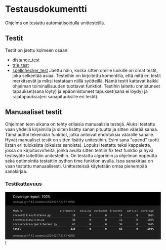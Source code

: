 # Testausdokumentti
Ohjelma on testattu automatisoidulla unittesteillä.

## Testit
Testit on jaettu kolmeen osaan:
- [distance_test](../src/tests/distance_test.py)
- [trie_test](../src/tests/trie_test.py)
- [spellchecker_test](../src/tests/spellchecker_test.py)
Jaettu näin, koska sitten omille luokille on omat testit, joka selkentää asiaa. Testeihin on kirjoitettu komentilla, että mitä eri testit merkitsevät ja miksi testataan niillä syötteillä.
Nämä testit kattavat kaikki ohjelman toiminallisuuden tuottavat funktiot. Testihin laitettu onnistuneet tapaukset(sana löyty) ja epäonnistuneet tapukset(sana ei löydy) ja rajatapauksia(eri sanapituuksille eri testit).

## Manuaaliset testit
Ohjelman teon aikana on tehty erilaisia manuaalisia testejä. Aluksi testattu vaan yhdellä kirjaimilla ja siiten lisätty sanan pituutta ja sitten väärää sanaa. Tämä auttoi tekemään funktiot, jotka antoivat ehdotuksia väärälle sanalle. Hyvät manualiset testit on sitten lisätty unitestihin. Esim sana "apend" tuotti listan eri tuloksista (oikeista sanoista). Lopuksi testattu teksi kappaletta, jossa on kirjoitusvirheitä, jonka avulla sitten tehtiin fix text funktio ja hyvä testisyöte laitetttiin unitesteihin.
On testattu algorimin ja ohjelman nopeutta sekä optimointia testattiin python time funktion avulla. Isoa sanakirjaa on vaan testattu manuaalisesti. Unittesteissä käytetään omaa pienempää sanakirjaa.

### Testikattavuus
![Coverage_report](coverage_report.png)!
